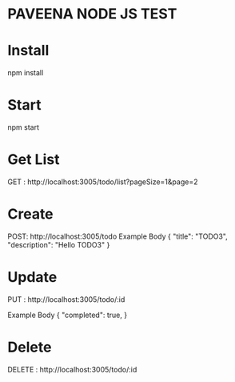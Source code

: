 # PAVEENA NODE JS TEST

# Install
npm install

# Start
npm start

# Get List
GET : http://localhost:3005/todo/list?pageSize=1&page=2

# Create
POST: http://localhost:3005/todo
Example Body
{
    "title": "TODO3",
    "description": "Hello TODO3"
}

# Update
PUT : http://localhost:3005/todo/:id

Example Body
{
    "completed": true,
}

# Delete
DELETE : http://localhost:3005/todo/:id
